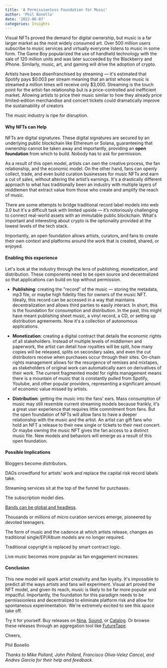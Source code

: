 ```yaml
---
title: 'A Permissionless Foundation for Music'
author: 'Phil Bonello'
date: '2022-06-07'
categories: Insights
---
```


Visual NFTs proved the demand for digital ownership, but music is a far larger market as the most widely consumed art. Over 500 million users subscribe to music services and virtually everyone listens to music in some form. The Game Boy popularized the use of handheld technology with the sale of 120 million units and was later succeeded by the Blackberry and iPhone. Similarly, music, art, and gaming will drive the adoption of crypto.

Artists have been disenfranchised by streaming — it's estimated that Spotify pays $0.003 per stream meaning that an artist whose music is streamed a million times will receive only $3,000. Streaming is the touch point for the artist-fan relationship but is a price-controlled and inefficient market. Allowing artists to price their music similar to how they already price limited-edition merchandise and concert tickets could dramatically improve the sustainability of creators

The music industry is ripe for disruption.

#### Why NFTs can Help

NFTs are digital signatures. These digital signatures are secured by an underlying public blockchain like Ethereum or Solana, guaranteeing that ownership cannot be taken away and importantly, providing an **open foundation** from which to build. Nobody has to ask for permission.

As a result of this open model, artists can own the creative process, the fan relationship, and the economic model. On the other hand, fans can openly collect, trade, and even build curation businesses for music NFTs and earn a cut of sales, without altering the artist’s earnings. It's a drastically different approach to what has traditionally been an industry with multiple layers of middlemen that extract value from those who create and amplify the reach of music.

There are some attempts to bridge traditional record label models into web 3.0 but it's a difficult task with limited upside — it’s notoriously challenging to connect real-world assets with an immutable public blockchain. What's important and interesting about crypto is the optionality provided at the lowest levels of the tech stack.

Importantly, an open foundation allows artists, curators, and fans to create their own context and platforms around the work that is created, shared, or enjoyed.

#### Enabling this experience

Let's look at the industry through the lens of publishing, monetization, and distribution. These components need to be open source and decentralized so that applications can build on top without permission.

- **Publishing**: creating the "record" of the music — storing the metadata, mp3 file, or maybe high fidelity files for owners of the music NFT. Ideally, this record can be accessed in a way that maintains decentralization and allows third parties to easily interact. In short, this is the foundation for consumption and distribution. In the past, this might have meant publishing sheet music, a vinyl record, a CD, or setting up distribution agreements. Now it's a collection of autonomous applications.

- **Monetization**: creating a digital contract that details the economic rights of all stakeholders. Instead of multiple levels of middlemen and paperwork, the artist can detail how royalties will be split, how many copies will be released, splits on secondary sales, and even the cut distributors receive when purchases occur through their sites. On-chain rights management allows for the resurgence of remixes and mixtapes, as stakeholders of original work can automatically earn on derivatives of their work. The current fragmented model for rights management means there is a mountain of music that is constantly pulled from Spotify, Youtube, and other popular providers, representing a significant amount of economic value missed by artists.

- **Distribution**: getting the music into the fans' ears. Mass consumption of music may still resemble current streaming models because frankly, it's a great user experience that requires little commitment from fans. But the open foundation of NFTs will allow fans to have a deeper relationship with the music and the artist. An artist can gift fans who hold an NFT a release to their new single or tickets to their next concert. Or maybe owning the music NFT gives the fan access to a distinct music file. New models and behaviors will emerge as a result of this open foundation.

#### Possible Implications

Bloggers become distributors.

DAOs crowdfund for artists’ work and replace the capital risk record labels take.

Streaming services sit at the top of the funnel for purchases.

The subscription model dies.

[Bands can be global and headless](https://songcamp.mirror.xyz/nCoVnDm013tqgWUXZTEZ48YQMcVo_x2F9fp8BTxi6gg).

Thousands or millions of micro curation services emerge, pioneered by devoted teenagers.

The form of music and the cadence at which artists release, changes as traditional single/EP/Album models are no longer required.

Traditional copyright is replaced by smart contract logic.

Live music becomes more popular as fan engagement increases.

#### Conclusion

This new model will spark artist creativity and fan loyalty. It's impossible to predict all the ways artists and fans will experiment. Visual art proved the NFT model, and given its reach, music is likely to be far more popular and impactful. Importantly, the foundation for this paradigm needs to be permissionless and decentralized to eliminate platform risk and allow for spontaneous experimentation. We're extremely excited to see this space take off.

Try it for yourself. Buy releases on [Nina](https://www.ninaprotocol.com/), [Sound](https://www.sound.xyz/), or [Catalog](https://beta.catalog.works/). Or browse these releases through an aggregation tool like [FutureTape](https://futuretape.xyz/).

Cheers,

Phil Bonello

_Thanks to Mike Pollard, John Pollard, Francisco Oliva-Velez Cancel, and Andres Garcia for their help and feedback._
